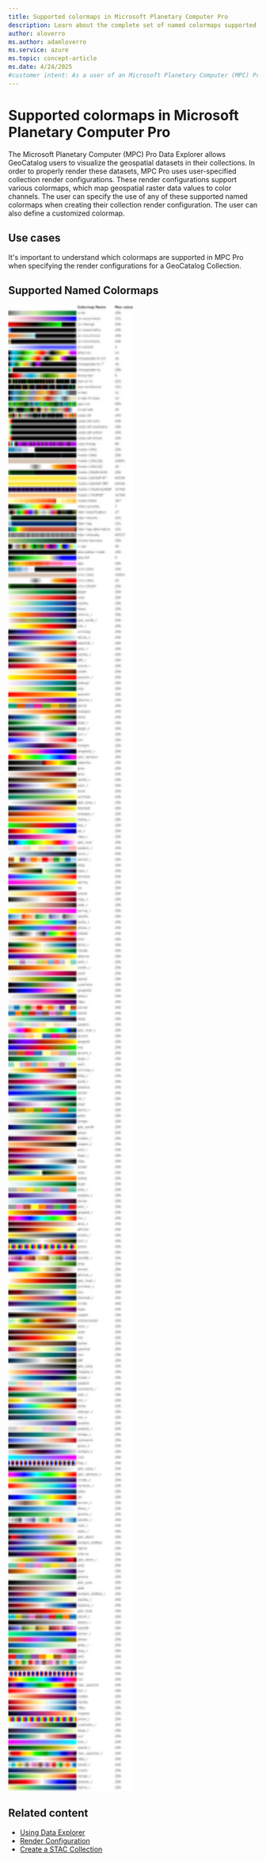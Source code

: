 ```yaml
---
title: Supported colormaps in Microsoft Planetary Computer Pro
description: Learn about the complete set of named colormaps supported by the Data Explorer in Microsoft Planetary Computer Pro.
author: aloverro
ms.author: adamloverro
ms.service: azure
ms.topic: concept-article
ms.date: 4/24/2025
#customer intent: As a user of an Microsoft Planetary Computer (MPC) Pro GeoCatalog, I want to understand which colormaps are supported so that I can setup the render configurations for my GeoCatalog STAC collection.
---
```


# Supported colormaps in Microsoft Planetary Computer Pro

The Microsoft Planetary Computer (MPC) Pro Data Explorer allows GeoCatalog users to visualize the geospatial datasets in their collections. In order to properly render these datasets, MPC Pro uses user-specified collection render configurations. These render configurations support various colormaps, which map geospatial raster data values to color channels. The user can specify the use of any of these supported named colormaps when creating their collection render configuration. The user can also define a customized colormap.

## Use cases

It's important to understand which colormaps are supported in MPC Pro when specifying the render configurations for a GeoCatalog Collection.

## Supported Named Colormaps
<img src="./media/colormaps.png" width="50%" alt="all colormaps available in MPC Pro">
<!--generate using script in pctiler/colormaps/ dir of main repo-->

## Related content

- [Using Data Explorer](./use-explorer.md)
- [Render Configuration](./render-configuration.md)
- [Create a STAC Collection](./create-stac-collection.md)
